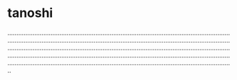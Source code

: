 # tanoshi
..............................................................................................................................................................................................................................................................................................................................................................................................................................................................................................................................................................................................................................................
